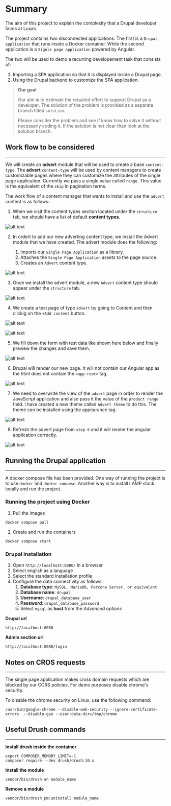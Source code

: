 # Summary
The aim of this project to explain the complexity that a Drupal developer faces at Luxair. 

The project contains two disconnected applications. The first is a `Drupal application` that runs inside a Docker container. While the second application is a `Signle page application` powered by Angular.

The two will be used to demo a recurring developement task that consists of:
1. Importing a SPA application so that it is displayed inside a Drupal page.
2. Using the Drupal backend to customize the SPA application.

> **Our goal**
>
> Our aim is to estimate the required effert to support Drupal as a developer.
> The solution of the problem is provided as a separate branch titled `solution`.
>
> Please consider the problem and see if know how to solve it without necessarly coding it. If the solution is not clear than look at the solution branch.


## Work flow to be considered
___
We will create an **advert** module that will be used to create a base `content-type`. The **advert** `content-type` will be used by content managers to create customizable pages where they can customize the attributes of the single page application. Currently we pass a single value called `range`. This value is the equivalent of the `skip` in pagination terms.

The work flow of a content manager that wants to install and use the `advert` content is as follows:

1. When we visit the content types section located under the `structure` tab, we should have a list of default **content types**.

![alt text](./screenshots/Screenshot%20from%202023-06-02%2016-21-54.png "Title")

2. In ordert to add our new adverting content type, we install the Advert module that we have created. The advert module does the following:

    1. Imports our `Single Page Application` as a library.
    1. Attaches the `Single Page Application` assets to the page source.
    1. Creates an `Advert` content type.

![alt text](./screenshots/Screenshot%20from%202023-06-02%2016-22-40.png "Title")

3. Once we install the advert module, a new `Advert` content type should appear under the `structure` tab.

![alt text](./screenshots/Screenshot%20from%202023-06-02%2016-23-11.png "Title")

4. We create a test page of type `advert` by going to Content and then clickig on the `+Add content` button.

![alt text](./screenshots/Screenshot%20from%202023-06-02%2016-34-53.png "Title")

![alt text](./screenshots/Screenshot%20from%202023-06-02%2016-35-04.png "Title")

5. We fill down the form with test data like shown here below and finally preview the changes and save them.

![alt text](./screenshots/Screenshot%20from%202023-06-02%2016-35-21.png "Title")

6. Drupal will render our new page. It will not contain our Angular app as the html does not contain the `<app-root>` tag

![alt text](./screenshots/Screenshot%20from%202023-06-02%2016-35-39.png "Title")

7. We need to overwrite the view of the `advert` page in order to render the JavaScript application and also pass it the value of the `product range` field. I have created a new theme called `Advert theme` to do this. 
The theme can be installed using the appearance tag.

![alt text](./screenshots/Screenshot%20from%202023-06-02%2016-36-06.png "Title")

8. Refresh the advert page from `step 6` and it will render the angular application correctly.

![alt text](./screenshots/Screenshot%20from%202023-06-02%2016-36-39.png "Title")

## Running the Drupal application
___
A docker compose file has been provided. One way of running the project is to use `docker` and `docker compose`. Another way is to install LAMP stack locally and run the project.

### Running the project using Docker

1. Pull the images
```
docker compose pull
```

2. Create and run the containers
```
docker compose start
```

### Drupal installation 

1. Open `http://localhost:8080/` in a browser
1. Select english as a language
1. Select the standard installation profile
1. Configure the data connectivity as follows:
    1. **Database type**: `MySQL, MariaDB, Percona Server, or equivalent`
    1. **Database name**: `drupal`
    1. **Username**: `drupal_database_user`
    1. **Password**: `drupal_database_password`
    1. Select `mysql` as **host** from the *Advanced options*


**Drupal url**
```
http://localhost:8080
```

**Admin section url**
```
http://localhost:8080/login
```


## Notes on CROS requests
____

The single page application makes cross domain requests which are blocked by our CORS policies. For demo purposes disable chrome's security. 

To disable the chrome security on Linux, use the following command:

```
/usr/bin/google-chrome --disable-web-security --ignore-certificate-errors  --disable-gpu --user-data-dir=/tmp/chrome
```


## Useful Drush commands 
____

**Install drush inside the container**
```
export COMPOSER_MEMORY_LIMIT=-1
composer require --dev drush/drush:10.x
```

**Install the module**
```
vendor/bin/drush en module_name
```

**Remove a module**
```
vendor/bin/drush pm:uninstall module_name
```